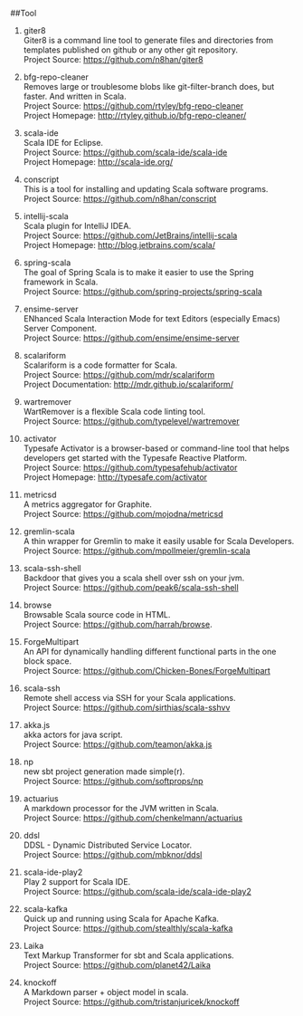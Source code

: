 ##Tool

1. giter8       
Giter8 is a command line tool to generate files and directories from templates published on github or any other git repository.       
Project Source: https://github.com/n8han/giter8      

1. bfg-repo-cleaner          
Removes large or troublesome blobs like git-filter-branch does, but faster. And written in Scala.    
Project Source: https://github.com/rtyley/bfg-repo-cleaner       
Project Homepage: http://rtyley.github.io/bfg-repo-cleaner/  

1. scala-ide    
Scala IDE for Eclipse.    
Project Source: https://github.com/scala-ide/scala-ide    
Project Homepage: http://scala-ide.org/  

1. conscript    
This is a tool for installing and updating Scala software programs.     
Project Source: https://github.com/n8han/conscript     

1. intellij-scala    
Scala plugin for IntelliJ IDEA.    
Project Source: https://github.com/JetBrains/intellij-scala     
Project Homepage: http://blog.jetbrains.com/scala/    

1. spring-scala    
The goal of Spring Scala is to make it easier to use the Spring framework in Scala.     
Project Source: https://github.com/spring-projects/spring-scala    
   
1. ensime-server    
ENhanced Scala Interaction Mode for text Editors (especially Emacs) Server Component.     
Project Source: https://github.com/ensime/ensime-server   

1. scalariform     
Scalariform is a code formatter for Scala.    
Project Source: https://github.com/mdr/scalariform     
Project Documentation: http://mdr.github.io/scalariform/     

1. wartremover    
WartRemover is a flexible Scala code linting tool.    
Project Source: https://github.com/typelevel/wartremover

1. activator   
Typesafe Activator is a browser-based or command-line tool that helps developers get started with the Typesafe Reactive Platform.    
Project Source: https://github.com/typesafehub/activator    
Project Homepage: http://typesafe.com/activator  

1. metricsd    
A metrics aggregator for Graphite.    
Project Source: https://github.com/mojodna/metricsd

1. gremlin-scala   
A thin wrapper for Gremlin to make it easily usable for Scala Developers.    
Project Source: https://github.com/mpollmeier/gremlin-scala    

1. scala-ssh-shell   
Backdoor that gives you a scala shell over ssh on your jvm.    
Project Source: https://github.com/peak6/scala-ssh-shell  
  
1. browse     
Browsable Scala source code in HTML.      
Project Source: https://github.com/harrah/browse.   

1. ForgeMultipart    
An API for dynamically handling different functional parts in the one block space.    
Project Source: https://github.com/Chicken-Bones/ForgeMultipart    
 
1. scala-ssh     
Remote shell access via SSH for your Scala applications.     
Project Source: https://github.com/sirthias/scala-sshvv

1. akka.js    
akka actors for java script.    
Project Source: https://github.com/teamon/akka.js   

1. np    
new sbt project generation made simple(r).     
Project Source: https://github.com/softprops/np  

1. actuarius    
A markdown processor for the JVM written in Scala.     
Project Source: https://github.com/chenkelmann/actuarius   

1. ddsl    
DDSL - Dynamic Distributed Service Locator.     
Project Source: https://github.com/mbknor/ddsl  

1. scala-ide-play2    
Play 2 support for Scala IDE.     
Project Source: https://github.com/scala-ide/scala-ide-play2  

1. scala-kafka    
Quick up and running using Scala for Apache Kafka.     
Project Source: https://github.com/stealthly/scala-kafka   

1. Laika    
Text Markup Transformer for sbt and Scala applications.    
Project Source: https://github.com/planet42/Laika   

1. knockoff    
A Markdown parser + object model in scala.     
Project Source: https://github.com/tristanjuricek/knockoff   
